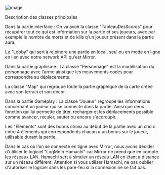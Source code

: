 ![image](https://user-images.githubusercontent.com/84011629/123290816-dcc52500-d511-11eb-9ed9-440eb77d4a26.png)

Description des classes principales

Dans la partie interface : 
On va avoir la classe "TableauDesScores" pour récupérer tout ce qui est information sur la partie et ses joueurs, avec par exemple le nombre de morts et de kills q'un joueur présent dans la partie aura.

Le "Lobby" qui sert à rejoindre une partie en local, seul ou en mode en ligne en lien avec notre network API qu'est Mirror.

Dans la partie graphisme :
La classe "Personnage" est la modélisation du personnage avec l'arme ainsi que les mouvements codés pour correspondre au déplacements.

La classe "Map" qui regroupe toute la partie graphique de la carte créée avec son terrain et son décor.

Dans la partie Gameplay :
La classe "Joueur" regroupe les informations concernant un joueur qui se connecte dans la partie. Ainsi que deux fonction qui lui permette de tirer, recharger et les déplacements possible comme avancer, reculer, sauter ou encore s'accroupir.

Les "Elements" sont des bonus choisi au début de la partie avec un choix entre 4 éléments qui correspondents chacun à un bonus sur le joueur, utilisable durant la partie.


Dans le cas où l'on se connecte en ligne avec Mirror, nous avons décider d'utiliser le logiciel "LogMeIn Hamachi" car Mirror ne prend que en compte les réseaux LAN. Hamachi sert à simuler un réseau LAN en étant à distance sur un réseau différent. Attention si vous utiliser Hamachi, ne pas oublier d'autoriser le logiciel dans les pare-feu si la connexion ne se fait pas.
